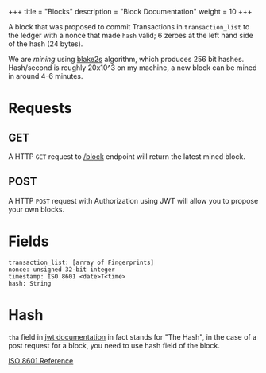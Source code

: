 +++
title = "Blocks"
description = "Block Documentation"
weight = 10
+++

A block that was proposed to commit Transactions in `transaction_list` to the
ledger with a nonce that made `hash` valid; 6 zeroes at the left hand side of the
hash (24 bytes).

We are _mining_ using [blake2s](https://www.blake2.net/) algorithm, which produces 256 bit hashes. Hash/second is roughly 20x10^3 on my machine, a new block can be mined in around 4-6 minutes.

# Requests

## GET
A HTTP `GET` request to [/block](/block) endpoint will return the latest mined block.

## POST

A HTTP `POST` request with Authorization using JWT will allow you to propose your own blocks.

# Fields
```
transaction_list: [array of Fingerprints]
nonce: unsigned 32-bit integer
timestamp: ISO 8601 <date>T<time>
hash: String
```

# Hash

```tha``` field in [jwt documentation](/jwt) in fact stands for "The Hash", in the case of a post request for a block, you need to use hash field of the block. 


[ISO 8601 Reference](https://en.wikipedia.org/wiki/ISO_8601#Combined_date_and_time_representations)
